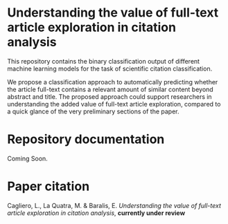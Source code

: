 # Understanding the value of full-text article exploration in citation analysis

This repository contains the binary classification output of different machine learning models for the task of scientific citation classification.

We propose a classification approach to automatically predicting whether the article full-text contains a relevant amount of similar content beyond abstract and title. The proposed approach could support researchers in understanding the added value of full-text article exploration, compared to a quick glance of the very preliminary sections of the paper. 

# Repository documentation

Coming Soon.

# Paper citation 

Cagliero, L., La Quatra, M. & Baralis, E. *Understanding the value of full-text article exploration in citation analysis*, **currently under review**

